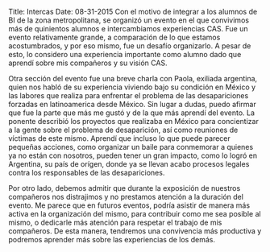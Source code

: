 Title: Intercas
Date: 08-31-2015
Con el motivo de integrar a los alumnos de BI de la zona metropolitana, se organizó un evento en el que convivimos más de quinientos alumnos e intercambiamos experiencias CAS. Fue un evento relativamente grande, a comparación de lo que estamos acostumbrados, y por eso mismo, fue un desafío organizarlo. A pesar de esto, lo considero una experiencia importante como alumno dado que aprendí sobre mis compañeros y su visión CAS.

Otra sección del evento fue una breve charla con Paola, exiliada argentina, quien nos habló de su experiencia viviendo bajo su condición en México y las labores que realiza para enfrentar el problema de las desapariciones forzadas en latinoamerica desde México. Sin lugar a dudas, puedo afirmar que fue la parte que más me gustó y de la que más aprendí del evento. La ponente describió los proyectos que realizaba en México para concientizar a la  gente sobre el problema de desaparición, así como reuniones de víctimas de este mismo. Aprendí que incluso lo que puede parecer pequeñas acciones, como organizar un baile para conmemorar a quienes ya no están con nosotros, pueden tener un gran impacto, como lo logró en Argentina, su país de orígen, donde ya se llevan acabo  procesos legales contra los responsables de las desapariciones. 

Por otro lado, debemos admitir que durante la exposición de nuestros compañeros nos distrajimos y no prestamos atención a la duración del evento. Me parece que en futuros eventos, podría asistir de manera más activa en la organización del mismo, para contribuir como me sea posible al mismo, o dedicarle más atención para respetar el trabajo de mis compañeros. De esta manera, tendremos una convivencia más productiva y podremos aprender más sobre las experiencias de los demás.
